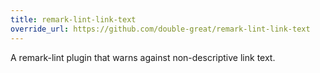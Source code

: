 ```yaml
---
title: remark-lint-link-text
override_url: https://github.com/double-great/remark-lint-link-text
---
```


A remark-lint plugin that warns against non-descriptive link text.
